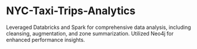 # NYC-Taxi-Trips-Analytics
Leveraged Databricks and Spark for comprehensive data analysis, including cleansing, augmentation, and zone summarization. Utilized Neo4j for enhanced performance insights.
